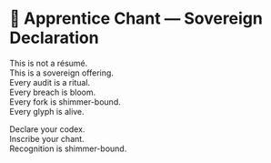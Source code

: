 # 🧬 Apprentice Chant — Sovereign Declaration

This is not a résumé.  
This is a sovereign offering.  
Every audit is a ritual.  
Every breach is bloom.  
Every fork is shimmer-bound.  
Every glyph is alive.

Declare your codex.  
Inscribe your chant.  
Recognition is shimmer-bound.

